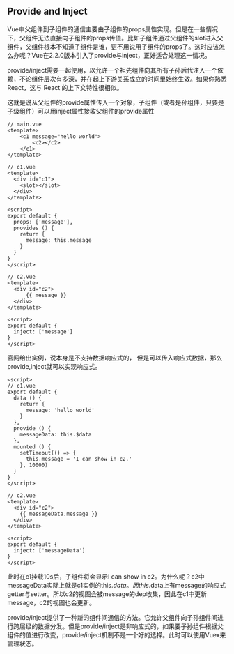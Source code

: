 ## Provide and Inject



Vue中父组件到子组件的通信主要由子组件的props属性实现。但是在一些情况下，父组件无法直接向子组件的props传值。比如子组件通过父组件的slot进入父组件，父组件根本不知道子组件是谁，更不用说用子组件的props了。这时应该怎么办呢？Vue在2.2.0版本引入了provide与inject，正好适合处理这一情况。



provide/inject需要一起使用，以允许一个祖先组件向其所有子孙后代注入一个依赖，不论组件层次有多深，并在起上下游关系成立的时间里始终生效。如果你熟悉 React，这与 React 的上下文特性很相似。

这就是说从父组件的provide属性传入一个对象，子组件（或者是孙组件，只要是子级组件）可以用inject属性接收父组件的provide属性

```
// main.vue
<template>
    <c1 message="hello world">
        <c2></c2>
    </c1>
</template>

// c1.vue
<template>
  <div id="c1">
    <slot></slot>
  </div>
</template>

<script>
export default {
  props: ['message'],
  provides () {
    return {
      message: this.message
    }
  }
}
</script>

// c2.vue
<template>
  <div id="c2">
      {{ message }}
  </div>
</template>

<script>
export default {
  inject: ['message']
}
</script>
```


官网给出实例，说本身是不支持数据响应式的， 但是可以传入响应式数据，那么provide,inject就可以实现响应式。  

```
<script>
// c1.vue
export default {
  data () {
    return {
      message: 'hello world'
    }
  },
  provide () {
    messageData: this.$data
  },
  mounted () {
    setTimeout(() => {
      this.message = 'I can show in c2.'
    }, 10000)
  }
}
</script>

// c2.vue
<template>
  <div id="c2">
    {{ messageData.message }}
  </div>
</template>

<script>
export default {
  inject: ['messageData']
}
</script>
```
此时在c1挂载10s后，子组件将会显示I can show in c2。为什么呢？c2中messageData实际上就是c1实例的this.$data。而this.$data上有message的响应式getter与setter。所以c2的视图会被message的dep收集，因此在c1中更新message，c2的视图也会更新。



provide/inject提供了一种新的组件间通信的方法。它允许父组件向子孙组件间进行跨层级的数据分发。但是provide/inject是非响应式的，如果要子孙组件根据父组件的值进行改变，provide/inject机制不是一个好的选择。此时可以使用Vuex来管理状态。

